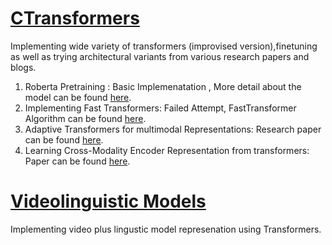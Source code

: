 # [CTransformers](https://github.com/CCsaurabh/CTransformers/)

Implementing wide variety of transformers (improvised version),finetuning as well as trying architectural variants from various research papers and blogs.

1. Roberta Pretraining : Basic Implemenatation , More detail about the model can be found [here](https://huggingface.co/transformers/model_doc/roberta.html). 
2. Implementing Fast Transformers: Failed Attempt, FastTransformer Algorithm can be found [here](https://github.com/CCsaurabh/fast-transformer-pytorch).
3. Adaptive Transformers for multimodal Representations: Research paper can be found [here](https://arxiv.org/abs/2005.07486).
4. Learning Cross-Modality Encoder Representation from transformers: Paper can be found [here](https://arxiv.org/abs/1908.07490). 

# [Videolinguistic Models](https://github.com/CCsaurabh/CTransformers/)
Implementing video plus lingustic model represenation using Transformers.
